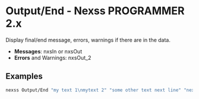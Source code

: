 # Output/End - Nexss PROGRAMMER 2.x

Display final/end message, errors, warnings if there are in the data.

- **Messages**: nxsIn or nxsOut
- **Errors** and Warnings: nxsOut_2

## Examples

```sh
nexss Output/End "my text 1\nmytext 2" "some other text next line" "next line"
```
